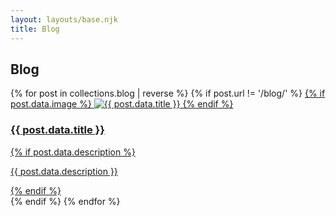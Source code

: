 ```yaml
---
layout: layouts/base.njk
title: Blog
---
```


## Blog

<div class="card-grid">
{% for post in collections.blog | reverse %}
{% if post.url != '/blog/' %}
<a href="{{ post.url }}" class="card">
{% if post.data.image %}
<img src="{{ post.data.image }}" alt="{{ post.data.title }}" class="card-image">
{% endif %}
<div class="card-content">
<h3 class="card-title">{{ post.data.title }}</h3>
{% if post.data.description %}
<p class="card-description">{{ post.data.description }}</p>
{% endif %}
</div>
</a>
{% endif %}
{% endfor %}
</div>
